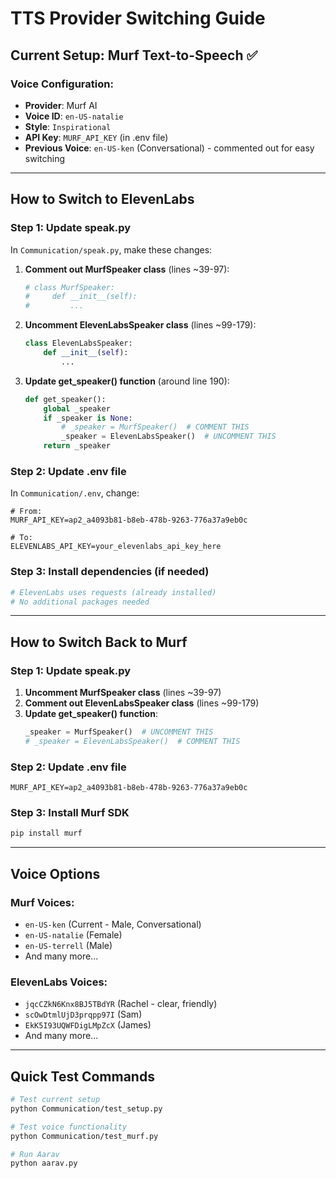 # TTS Provider Switching Guide

## Current Setup: Murf Text-to-Speech ✅

### Voice Configuration:
- **Provider**: Murf AI
- **Voice ID**: `en-US-natalie`
- **Style**: `Inspirational`
- **API Key**: `MURF_API_KEY` (in .env file)
- **Previous Voice**: `en-US-ken` (Conversational) - commented out for easy switching

---

## How to Switch to ElevenLabs

### Step 1: Update speak.py
In `Communication/speak.py`, make these changes:

1. **Comment out MurfSpeaker class** (lines ~39-97):
   ```python
   # class MurfSpeaker:
   #     def __init__(self):
   #         ...
   ```

2. **Uncomment ElevenLabsSpeaker class** (lines ~99-179):
   ```python
   class ElevenLabsSpeaker:
       def __init__(self):
           ...
   ```

3. **Update get_speaker() function** (around line 190):
   ```python
   def get_speaker():
       global _speaker
       if _speaker is None:
           # _speaker = MurfSpeaker()  # COMMENT THIS
           _speaker = ElevenLabsSpeaker()  # UNCOMMENT THIS
       return _speaker
   ```

### Step 2: Update .env file
In `Communication/.env`, change:
```
# From:
MURF_API_KEY=ap2_a4093b81-b8eb-478b-9263-776a37a9eb0c

# To:
ELEVENLABS_API_KEY=your_elevenlabs_api_key_here
```

### Step 3: Install dependencies (if needed)
```bash
# ElevenLabs uses requests (already installed)
# No additional packages needed
```

---

## How to Switch Back to Murf

### Step 1: Update speak.py
1. **Uncomment MurfSpeaker class** (lines ~39-97)
2. **Comment out ElevenLabsSpeaker class** (lines ~99-179)
3. **Update get_speaker() function**:
   ```python
   _speaker = MurfSpeaker()  # UNCOMMENT THIS
   # _speaker = ElevenLabsSpeaker()  # COMMENT THIS
   ```

### Step 2: Update .env file
```
MURF_API_KEY=ap2_a4093b81-b8eb-478b-9263-776a37a9eb0c
```

### Step 3: Install Murf SDK
```bash
pip install murf
```

---

## Voice Options

### Murf Voices:
- `en-US-ken` (Current - Male, Conversational)
- `en-US-natalie` (Female)
- `en-US-terrell` (Male)
- And many more...

### ElevenLabs Voices:
- `jqcCZkN6Knx8BJ5TBdYR` (Rachel - clear, friendly)
- `scOwDtmlUjD3prqpp97I` (Sam)
- `EkK5I93UQWFDigLMpZcX` (James)
- And many more...

---

## Quick Test Commands

```bash
# Test current setup
python Communication/test_setup.py

# Test voice functionality
python Communication/test_murf.py

# Run Aarav
python aarav.py
```